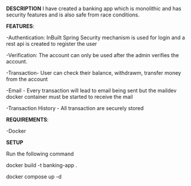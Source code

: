 **DESCRIPTION**
I have created a banking app which is monolithic and has security features and is also safe from race conditions.

**FEATURES**:

-Authentication: InBuilt Spring Security mechanism is used for login and a rest api is created to register the user

-Verification: The account can only be used after the admin verifies the account.

-Transaction- User can check their balance, withdrawm, transfer money from the account

-Email - Every transaction will lead to email being sent but the maildev docker container must be started to receive the mail

-Transaction History - All transaction are securely stored




**REQUIREMENTS**:

-Docker

**SETUP**

Run the following command

docker build -t banking-app .

docker compose up -d



